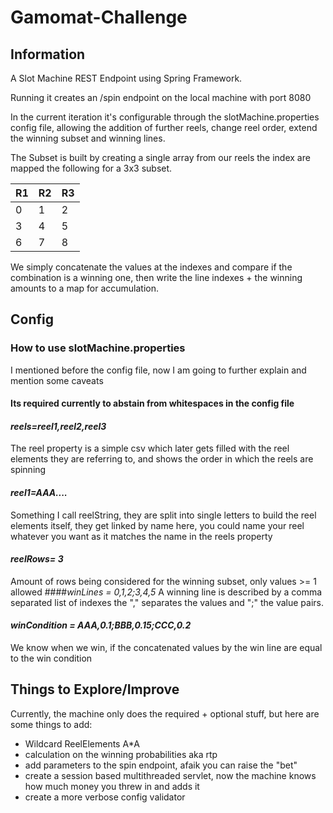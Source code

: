 # Gamomat-Challenge

## Information
A Slot Machine REST Endpoint using Spring Framework.

Running it creates an /spin endpoint on the local machine with port 8080

In the current iteration it's configurable through the slotMachine.properties config file,
allowing the addition of further reels, change reel order, extend the winning subset and winning lines.

The Subset is built by creating a single array from our reels the index are mapped the following for a 3x3 subset.

| R1  | R2  | R3  |
|-----|-----|-----|
| 0   | 1   | 2   |
| 3   | 4   | 5   |
| 6   | 7   | 8   |

We simply concatenate the values at the indexes and compare 
if the combination is a winning one, then write the line indexes + the winning amounts
to a map for accumulation.

## Config
### How to use slotMachine.properties
I mentioned before the config file, now I am going to further explain and mention some caveats
#### Its required currently to abstain from whitespaces in the config file
#### *reels=reel1,reel2,reel3*
The reel property is a simple csv which later gets filled with the reel elements they are
referring to, and shows the order in which the reels are spinning
#### *reel1=AAA....*
Something I call reelString, they are split into single letters to build the reel elements itself,
they get linked by name here, you could name your reel whatever you want as it matches the name in the reels property
#### *reelRows= 3*
Amount of rows being considered for the winning subset, only values >= 1 allowed
####*winLines = 0,1,2;3,4,5*
A winning line is described by a comma separated list of indexes the "," separates the values and ";" the value pairs.
#### *winCondition = AAA,0.1;BBB,0.15;CCC,0.2*
We know when we win, if the concatenated values by the win line are equal to the win condition

## Things to Explore/Improve
Currently, the machine only does the required + optional stuff, but here are some things to add:

- Wildcard ReelElements A*A
- calculation on the winning probabilities aka rtp
- add parameters to the spin endpoint, afaik you can raise the "bet"
- create a session based multithreaded servlet, now the machine knows how much money you threw in and adds it
- create a more verbose config validator
